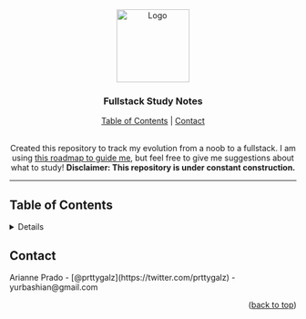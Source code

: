 <div align="center">
  <a href="https://github.com/babushkabarbie/fullstack-roadmap">
    <img src="https://github.com/babushkabarbie/fullstack-roadmap/assets/131741586/bca5d234-3d9b-422e-97f5-6c8a2dbbb370" alt="Logo" width="128" height="128">
  </a>
  <h3 align="center">Fullstack Study Notes</h3>
<a href="#table-of-contents">Table of Contents</a> | <a href="#contact">Contact</a>
  </div>
  <br>
  <p align="center">
    Created this repository to track my evolution from a noob to a fullstack. I am using <a href="https://coder-coder.com/learn-web-development/" target="_blank">this roadmap to guide me</a>, but feel free to give me suggestions about what to study! <b>Disclaimer: This repository is under constant construction.</b>
    <br />
  </p>
</div>
<hr>

  <h2>Table of Contents</h2>
  <details>
   <ul>
    <li>
      <a href="#">Internet History</a>
      <ul>
        <li><a href="#">First computers</a></li>
        <li><a href="#"></a></li>
        <li><a href="#">Code Editor</a></li>
      </ul>
    </li>
  <ul>
    <li>
      <a href="#">What is web development?</a>
      <ul>
        <li><a href="#">How websites work?</a></li>
        <li><a href="#">Front-end x Back-end x Fullstack</a></li>
        <li><a href="#">Code Editor</a></li>
      </ul>
    </li>
    <li>
      <a href="#">Basic Front-end</a>
      <ul>
        <li><a href="https://github.com/babushkabarbie/fullstack-roadmap/tree/main/HTML">HTML</a></li>
        <ul>
          <li><a href="https://github.com/babushkabarbie/fullstack-roadmap/blob/main/HTML/Elements%20and%20Tags">Elements and Tags</a></li>
        </ul>
        <li><a href="#">CSS</a></li>
        <li><a href="#">Javascript</a></li>
      </ul>
    </li>
      <li>
      <a href="#">Tools</a>
      <ul>
        <li><a href="#">Package Managers</a></li>
        <li><a href="#">Build Tools</a></li>
        <li><a href="#">Version Control</a></li>
      </ul>
    </li>
      <li>
      <a href="#">Additional Front-end</a>
      <ul>
        <li><a href="#">SASS</a></li>
        <li><a href="#">Responsive Design</a></li>
        <li><a href="#">Javascript framework</a></li>
      </ul>
    </li>
        <li>
      <a href="#">Basic Back-end</a>
      <ul>
        <li><a href="#">Servers</a></li>
        <li><a href="#">Programming Languag</a></li>
        <li><a href="#">Database</a></li>
      </ul>
    </li>
    <li><a href="#contact">Contact</a></li>
  </ul>
  </details>
  <h2>Contact</h2>
Arianne Prado - [@prttygalz](https://twitter.com/prttygalz) - yurbashian@gmail.com
<p align="right">(<a href="https://github.com/babushkabarbie/fullstack-roadmap#fullstack-study-notes">back to top</a>)</p>
